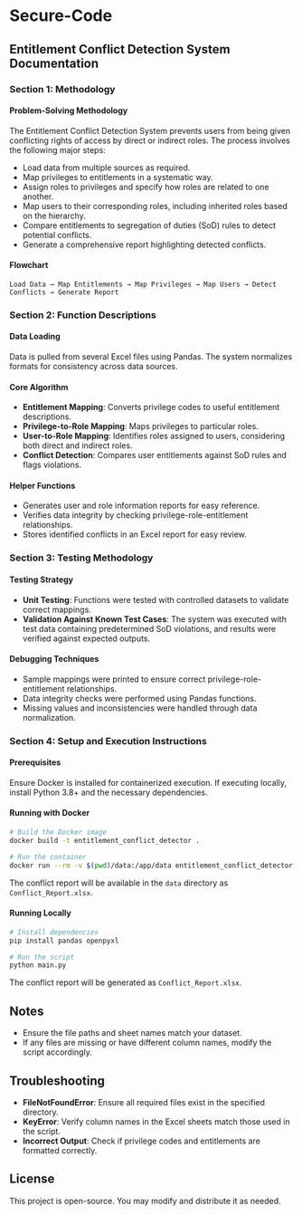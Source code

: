 # Secure-Code

## Entitlement Conflict Detection System Documentation

### Section 1: Methodology

#### Problem-Solving Methodology
The Entitlement Conflict Detection System prevents users from being given conflicting rights of access by direct or indirect roles. The process involves the following major steps:

- Load data from multiple sources as required.
- Map privileges to entitlements in a systematic way.
- Assign roles to privileges and specify how roles are related to one another.
- Map users to their corresponding roles, including inherited roles based on the hierarchy.
- Compare entitlements to segregation of duties (SoD) rules to detect potential conflicts.
- Generate a comprehensive report highlighting detected conflicts.

#### Flowchart
```
Load Data → Map Entitlements → Map Privileges → Map Users → Detect Conflicts → Generate Report
```

### Section 2: Function Descriptions

#### Data Loading
Data is pulled from several Excel files using Pandas. The system normalizes formats for consistency across data sources.

#### Core Algorithm
- **Entitlement Mapping**: Converts privilege codes to useful entitlement descriptions.
- **Privilege-to-Role Mapping**: Maps privileges to particular roles.
- **User-to-Role Mapping**: Identifies roles assigned to users, considering both direct and indirect roles.
- **Conflict Detection**: Compares user entitlements against SoD rules and flags violations.

#### Helper Functions
- Generates user and role information reports for easy reference.
- Verifies data integrity by checking privilege-role-entitlement relationships.
- Stores identified conflicts in an Excel report for easy review.

### Section 3: Testing Methodology

#### Testing Strategy
- **Unit Testing**: Functions were tested with controlled datasets to validate correct mappings.
- **Validation Against Known Test Cases**: The system was executed with test data containing predetermined SoD violations, and results were verified against expected outputs.

#### Debugging Techniques
- Sample mappings were printed to ensure correct privilege-role-entitlement relationships.
- Data integrity checks were performed using Pandas functions.
- Missing values and inconsistencies were handled through data normalization.

### Section 4: Setup and Execution Instructions

#### Prerequisites
Ensure Docker is installed for containerized execution. If executing locally, install Python 3.8+ and the necessary dependencies.

#### Running with Docker
```sh
# Build the Docker image
docker build -t entitlement_conflict_detector .

# Run the container
docker run --rm -v $(pwd)/data:/app/data entitlement_conflict_detector
```
The conflict report will be available in the `data` directory as `Conflict_Report.xlsx`.

#### Running Locally
```sh
# Install dependencies
pip install pandas openpyxl

# Run the script
python main.py
```
The conflict report will be generated as `Conflict_Report.xlsx`. 

## Notes
- Ensure the file paths and sheet names match your dataset.
- If any files are missing or have different column names, modify the script accordingly.

## Troubleshooting
- **FileNotFoundError**: Ensure all required files exist in the specified directory.
- **KeyError**: Verify column names in the Excel sheets match those used in the script.
- **Incorrect Output**: Check if privilege codes and entitlements are formatted correctly.

## License
This project is open-source. You may modify and distribute it as needed.

